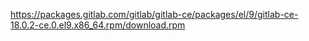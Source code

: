 https://packages.gitlab.com/gitlab/gitlab-ce/packages/el/9/gitlab-ce-18.0.2-ce.0.el9.x86_64.rpm/download.rpm

